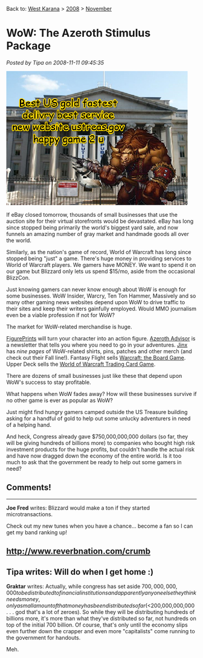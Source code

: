 Back to: [West Karana](/posts/westkarana.md) > [2008](/posts/2008/westkarana.md) > [November](./westkarana.md)
# WoW: The Azeroth Stimulus Package

*Posted by Tipa on 2008-11-11 09:45:35*

![](../../../uploads/2008/11/ustreas.jpg "ustreas")

If eBay closed tomorrow, thousands of small businesses that use the auction site for their virtual storefronts would be devastated. eBay has long since stopped being primarily the world's biggest yard sale, and now funnels an amazing number of gray market and handmade goods all over the world.

Similarly, as the nation's game of record, World of Warcraft has long since stopped being "just" a game. There's huge money in providing services to World of Warcraft players. We gamers have MONEY. We want to spend it on our game but Blizzard only lets us spend $15/mo, aside from the occasional BlizzCon.

Just knowing gamers can never know enough about WoW is enough for some businesses. WoW Insider, Warcry, Ten Ton Hammer, Massively and so many other gaming news websites depend upon WoW to drive traffic to their sites and keep their writers gainfully employed. Would MMO journalism even be a viable profession if not for WoW?

The market for WoW-related merchandise is huge.

[FigurePrints](http://www.figureprints.com/) will turn your character into an action figure. [Azeroth Advisor](http://www.azerothadvisor.com/) is a newsletter that tells you where you need to go in your adventures. [Jinx](http://www.jinx.com/world_of_warcraft) has *nine pages* of WoW-related shirts, pins, patches and other merch (and check out their Fall line!). Fantasy Flight sells [Warcraft: the Board Game](http://www.fantasyflightgames.com/warcraft.html). Upper Deck sells the [World of Warcraft Trading Card Game](http://entertainment.upperdeck.com/wow/en/default.aspx).

There are dozens of small businesses just like these that depend upon WoW's success to stay profitable.

What happens when WoW fades away? How will these businesses survive if no other game is ever as popular as WoW?

Just might find hungry gamers camped outside the US Treasure building asking for a handful of gold to help out some unlucky adventurers in need of a helping hand.

And heck, Congress already gave $750,000,000,000 dollars (so far, they will be giving hundreds of billions more) to companies who bought high risk investment products for the huge profits, but couldn't handle the actual risk and have now dragged down the economy of the entire world. Is it too much to ask that the government be ready to help out some gamers in need?


## Comments!
---
**Joe Fred** writes: Blizzard would make a ton if they started microtransactions.

Check out my new tunes when you have a chance... become a fan so I can get my band ranking up!

http://www.reverbnation.com/crumb
---
**Tipa** writes: Will do when I get home :)
---
**Graktar** writes: Actually, while congress has set aside $700,000,000,000 to be distributed to financial institutions and apparently anyone else they think needs money, only a small amount of that money has been distributed so far (<$200,000,000,000 . . . god that's a lot of zeroes). So while they will be distributing hundreds of billions more, it's more than what they've distributed so far, not hundreds on top of the initial 700 billion. Of course, that's only until the economy slips even further down the crapper and even more "capitalists" come running to the government for handouts.

Meh.
